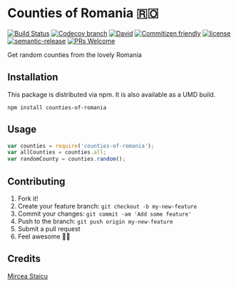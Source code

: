 # Counties of Romania 🇷🇴

[![Build Status](https://travis-ci.org/mstaicu/counties-of-romania.svg?branch=master&style=flat-square)](https://travis-ci.org/mstaicu/counties-of-romania)
[![Codecov branch](https://img.shields.io/codecov/c/github/mstaicu/counties-of-romania/master.svg?style=flat-square)](https://codecov.io/gh/mstaicu/counties-of-romania/)
[![David](https://img.shields.io/david/mstaicu/counties-of-romania.svg?style=flat-square)](https://www.npmjs.com/package/counties-of-romania)
[![Commitizen friendly](https://img.shields.io/badge/commitizen-friendly-brightgreen.svg)](http://commitizen.github.io/cz-cli/)
[![license](https://img.shields.io/github/license/mashape/apistatus.svg?style=flat-square)](https://opensource.org/licenses/MIT)
[![semantic-release](https://img.shields.io/badge/%20%20%F0%9F%93%A6%F0%9F%9A%80-semantic--release-e10079.svg?style=flat-square)](https://github.com/semantic-release/semantic-release)
[![PRs Welcome](https://img.shields.io/badge/PRs-welcome-brightgreen.svg?style=flat-square)](http://makeapullrequest.com)

Get random counties from the lovely Romania

## Installation

This package is distributed via npm. It is also available as a UMD build.

```npm install counties-of-romania```

## Usage

```javascript
var counties = require('counties-of-romania');
var allCounties = counties.all;
var randomCounty = counties.random();
```

## Contributing

1. Fork it!
2. Create your feature branch: `git checkout -b my-new-feature`
3. Commit your changes: `git commit -am 'Add some feature'`
4. Push to the branch: `git push origin my-new-feature`
5. Submit a pull request
6. Feel awesome 🙌🏻

## Credits

[Mircea Staicu](http://github.com/mstaicu)
